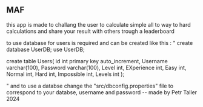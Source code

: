 ## MAF
this app is made to challang the user to calculate simple all to way to hard calculations and share your result with others trough a leaderboard


to use database for users is required and can be created like this : 
"
create database UserDB; use UserDB;

create table Users(
id int primary key auto_increment, 
Username varchar(100),
Password varchar(100),
Level int,
EXperience int,
Easy int,
Normal int,
Hard int,
Impossible int,
Levels int
);

" 
and to use a databse change the "src/dbconfig.properties" file to correspond to your databse, username and password
-- made by Petr Taller 2024
